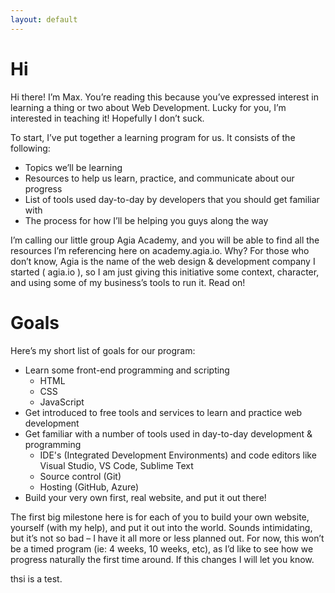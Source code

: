 ```yaml
---
layout: default
---
```


# Hi
Hi there! I’m Max. You’re reading this because you’ve expressed interest in learning a thing or
two about Web Development. Lucky for you, I’m interested in teaching it! Hopefully I don’t suck.

To start, I’ve put together a learning program for us. It consists of the following:
- Topics we’ll be learning
- Resources to help us learn, practice, and communicate about our progress
- List of tools used day-to-day by developers that you should get familiar with
- The process for how I’ll be helping you guys along the way

I’m calling our little group Agia Academy, and you will be able to find all the resources I’m
referencing here on academy.agia.io. Why? For those who don’t know, Agia is the name of the web
design & development company I started ( agia.io ), so I am just giving this initiative some context,
character, and using some of my business’s tools to run it. Read on!

# Goals
Here’s my short list of goals for our program:
- Learn some front-end programming and scripting
  - HTML
  - CSS
  - JavaScript
- Get introduced to free tools and services to learn and practice web development
- Get familiar with a number of tools used in day-to-day development & programming
  - IDE's (Integrated Development Environments) and code editors like Visual Studio, VS
Code, Sublime Text
  - Source control (Git)
  - Hosting (GitHub, Azure)
- Build your very own first, real website, and put it out there!

The first big milestone here is for each of you to build your own website, yourself (with my
help), and put it out into the world. Sounds intimidating, but it’s not so bad – I have it all more or less
planned out.
For now, this won’t be a timed program (ie: 4 weeks, 10 weeks, etc), as I’d like to see how we
progress naturally the first time around. If this changes I will let you know.

thsi is a test.
